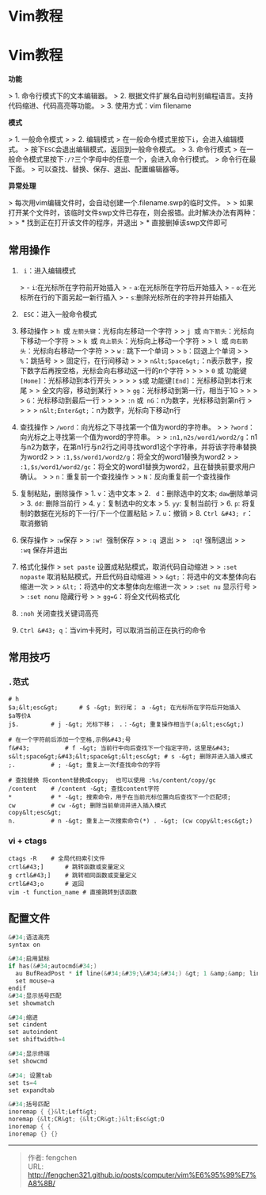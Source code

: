 # Vim教程

# Vim教程

**功能**

&gt; 1. 命令行模式下的文本编辑器。
&gt; 2. 根据文件扩展名自动判别编程语言。支持代码缩进、代码高亮等功能。
&gt; 3. 使用方式：vim filename

**模式**

&gt; 1. 一般命令模式
&gt;
&gt; 2. 编辑模式
&gt;           在一般命令模式里按下`i`，会进入编辑模式。
&gt;           按下`ESC`会退出编辑模式，返回到一般命令模式。
&gt; 3. 命令行模式
&gt;           在一般命令模式里按下`:/?`三个字母中的任意一个，会进入命令行模式。
&gt;           命令行在最下面。
&gt;           可以查找、替换、保存、退出、配置编辑器等。

**异常处理**

&gt; 每次用vim编辑文件时，会自动创建一个.filename.swp的临时文件。
&gt; 
&gt; 如果打开某个文件时，该临时文件swp文件已存在，则会报错。此时解决办法有两种：
&gt;
&gt; * 找到正在打开该文件的程序，并退出
&gt; * 直接删掉该swp文件即可

## 常用操作
1. ` i`：进入编辑模式

   &gt; - `i`:在光标所在字符前开始插入
   &gt; - `a`:在光标所在字符后开始插入
   &gt; - `o`:在光标所在行的下面另起一新行插入
   &gt; - `s`:删除光标所在的字符并开始插入

2. ` ESC`：进入一般命令模式

3. 移动操作
   &gt; `h `或 `左箭头键`：光标向左移动一个字符
   &gt;
   &gt; `j `或 `向下箭头`：光标向下移动一个字符
   &gt;
   &gt; `k `或 `向上箭头`：光标向上移动一个字符
   &gt;
   &gt; `l `或 `向右箭头`：光标向右移动一个字符
   &gt;
   &gt; `w` : 跳下一个单词
   &gt;
   &gt; `b`：回退上个单词
   &gt;
   &gt; `%`：跳括号
   &gt;
   &gt; 固定行，在行间移动
   &gt;
   &gt; &gt; `n&lt;Space&gt;`：n表示数字，按下数字后再按空格，光标会向右移动这一行的n个字符
   &gt; &gt; 
   &gt; &gt; `0` 或 功能键`[Home]`：光标移动到本行开头
   &gt; &gt; 
   &gt; &gt; `$`或 功能键`[End]`：光标移动到本行末尾
   &gt;
   &gt; 全文内容，移动到某行
   &gt;
   &gt; &gt; `gg`：光标移动到第一行，相当于1G
   &gt; &gt;
   &gt; &gt; `G`：光标移动到最后一行
   &gt; &gt;
   &gt; &gt; `:n` 或` nG`：n为数字，光标移动到第n行
   &gt; &gt;
   &gt; &gt; `n&lt;Enter&gt;`：n为数字，光标向下移动n行
   
4. 查找操作
   &gt; `/word`：向光标之下寻找第一个值为word的字符串。
   &gt;
   &gt; `?word`：向光标之上寻找第一个值为word的字符串。
   &gt;
   &gt; `:n1,n2s/word1/word2/g`：n1与n2为数字，在第n1行与n2行之间寻找word1这个字符串，并将该字符串替换为word2
   &gt;
   &gt; `:1,$s/word1/word2/g`：将全文的word1替换为word2
   &gt;
   &gt; `:1,$s/word1/word2/gc`：将全文的word1替换为word2，且在替换前要求用户确认。
   &gt;
   &gt; `n`：重复前一个查找操作
   &gt;
   &gt; `N`：反向重复前一个查找操作
   
5. 复制粘贴，删除操作
   &gt; 1. `v`：选中文本
   &gt; 2. ` d`：删除选中的文本; `daw`删除单词
   &gt; 3. `dd`: 删除当前行
   &gt; 4. `y`：复制选中的文本
   &gt; 5. `yy`: 复制当前行
   &gt; 6. `p`: 将复制的数据在光标的下一行/下一个位置粘贴
   &gt; 7. `u`：撤销
   &gt; 8. `Ctrl &#43; r`：取消撤销
   
6. 保存操作
   &gt; ` :w `保存
   &gt;
   &gt; `:w! `强制保存
   &gt;
   &gt; `:q `退出
   &gt;
   &gt; ` :q!` 强制退出
   &gt;
   &gt; `:wq` 保存并退出
   
7. 格式化操作
   &gt; `set paste` 设置成粘贴模式，取消代码自动缩进
   &gt;
   &gt; `:set nopaste` 取消粘贴模式，开启代码自动缩进
   &gt;
   &gt; `&gt;`：将选中的文本整体向右缩进一次
   &gt;
   &gt; `&lt;`：将选中的文本整体向左缩进一次
   &gt;
   &gt; `:set nu` 显示行号
   &gt;
   &gt; `:set nonu` 隐藏行号
   &gt;
   &gt; `gg=G`：将全文代码格式化
   
8. `:noh` 关闭查找关键词高亮

9. `Ctrl &#43; q`：当vim卡死时，可以取消当前正在执行的命令

## 常用技巧

### `.`范式

```shell
# h
$a;&lt;esc&gt;  	# $ -&gt; 到行尾； a -&gt; 在光标所在字符后开始插入   $a等价A
j$.  		# j -&gt; 光标下移； .：-&gt; 重复操作相当于(a;&lt;esc&gt;)

# 在一个字符前后添加一个空格,示例&#43;号
f&#43;  		# f -&gt; 当前行中向后查找下一个指定字符，这里是&#43;
s&lt;space&gt;&#43;&lt;space&gt;&lt;esc&gt; # s -&gt; 删除并进入插入模式 
;.			# ; -&gt; 重复上一次f查找命令的字符

# 查找替换 将content替换成copy;  也可以使用 :%s/content/copy/gc
/content 	# /content -&gt; 查找content字符
* 			# * -&gt; 搜索命令，用于在当前光标位置向后查找下一个匹配项;
cw         	# cw -&gt; 删除当前单词并进入插入模式
copy&lt;esc&gt;
n.      	# n -&gt; 重复上一次搜索命令(*) . -&gt; (cw copy&lt;esc&gt;)
```

### vi &#43; ctags

```shell
ctags -R  	# 全局代码索引文件
crtl&#43;]  	# 跳转函数或变量定义
g crtl&#43;]  	# 跳转相同函数或变量定义
crtl&#43;o  	# 返回
vim -t function_name # 直接跳转到该函数
```

## 配置文件

```c
&#34;语法高亮
syntax on

&#34;启用鼠标
if has(&#34;autocmd&#34;)
  au BufReadPost * if line(&#34;&#39;\&#34;&#34;) &gt; 1 &amp;&amp; line(&#34;&#39;\&#34;&#34;) &lt;= line(&#34;$&#34;) | exe &#34;normal! g&#39;\&#34;&#34; | endif
  set mouse=a
endif
&#34;显示括号匹配
set showmatch

&#34;缩进
set cindent
set autoindent
set shiftwidth=4

&#34;显示终端
set showcmd

&#34; 设置tab
set ts=4
set expandtab

&#34;括号匹配
inoremap { {}&lt;Left&gt;
noremap {&lt;CR&gt; {&lt;CR&gt;}&lt;Esc&gt;O
inoremap { {
inoremap {} {}
```

---

> 作者: fengchen  
> URL: http://fengchen321.github.io/posts/computer/vim%E6%95%99%E7%A8%8B/  

